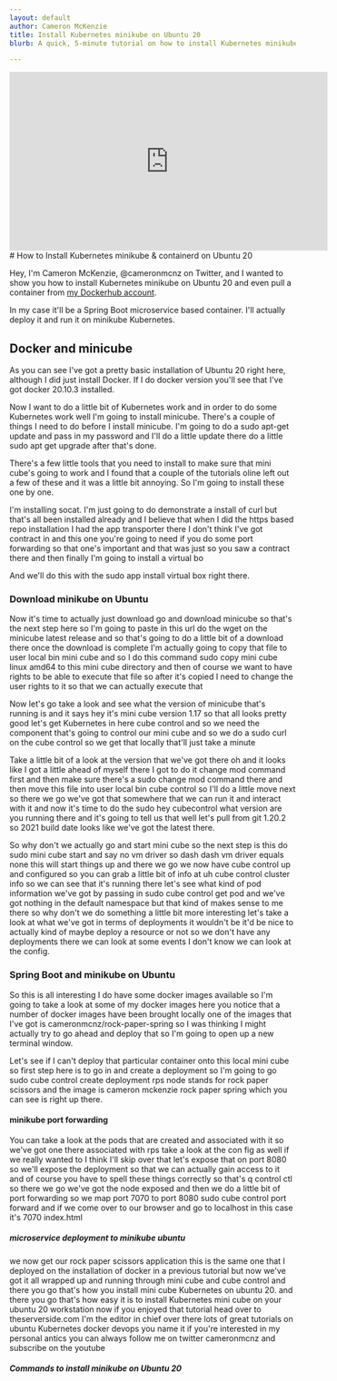 ```yaml
---
layout: default
author: Cameron McKenzie
title: Install Kubernetes minikube on Ubuntu 20
blurb: A quick, 5-minute tutorial on how to install Kubernetes minikube on Ubuntu 20. I use a virtual image here but this Kubernetes minikube on Ubuntu example works on bare metal too.

---
```


<div class="embed-responsive embed-responsive-16by9">
<iframe width="560" height="315" src="https://youtu.be/Jn9iKEjlmio" frameborder="0" allow="accelerometer; autoplay; clipboard-write; encrypted-media; gyroscope; picture-in-picture" allowfullscreen></iframe>
</div>
# How to Install Kubernetes minikube & containerd on Ubuntu 20

Hey, I'm Cameron McKenzie, @cameronmcnz on Twitter, and I wanted to show you how to install Kubernetes minikube on Ubuntu 20 and even pull a container from [my Dockerhub account](https://hub.docker.com/u/cameronmcnz). 

In my case it'll be a Spring Boot microservice based container. I'll actually deploy it and run it on minikube Kubernetes.

## Docker and minicube

As you can see I've got a pretty basic installation of Ubuntu 20 right here, although I did just install Docker. If I do docker version you'll see that I've got docker 20.10.3 installed. 

Now I want to do a little bit of Kubernetes work and in order to do some Kubernetes work well I'm going to install minicube. There's a couple of things I need to do before I install minicube. I'm going to do a sudo apt-get update and pass in my password and I'll do a little update there do a little sudo apt get upgrade after that's done.

There's a few little tools that you need to install to make sure that mini cube's going to work and I found that a couple of the tutorials oline left out a few of these and it was a little bit annoying. So I'm going to install these one by one.

I'm installing socat. I'm just going to do demonstrate a install of curl but that's all been installed already and I believe that when I did the https based repo installation I had the app transporter there I don't think I've got contract in and this one you're going to need if you do some port forwarding so that one's important and that was just so you saw a contract there and then finally I'm going to install a virtual bo

And we'll do this with the sudo app install virtual box right there.

### Download minikube on Ubuntu

Now it's time to actually just download go and download minicube so that's the next step here so I'm going to paste in this url do the wget on the minicube latest release and so that's going to do a little bit of a download there once the download is complete I'm actually going to copy that file to user local bin mini cube and so I do this command sudo copy mini cube linux amd64 to this mini cube directory and then of course we want to have rights to be able to execute that file so after it's copied I need to change the user rights to it so that we can actually execute that

Now let's go take a look and see what the version of minicube that's running is and it says hey it's mini cube version 1.17 so that all looks pretty good let's get Kubernetes in here cube control and so we need the component that's going to control our mini cube and so we do a sudo curl on the cube control so we get that locally that'll just take a minute

Take a little bit of a look at the version that we've got there oh and it looks like I got a little ahead of myself there I got to do it change mod command first and then make sure there's a sudo change mod command there and then move this file into user local bin cube control so I'll do a little move next so there we go we've got that somewhere that we can run it and interact with it and now it's time to do the sudo hey cubecontrol what version are you running there and it's going to tell us that well let's pull from git 1.20.2 so 2021 build date looks like we've got the latest there. 

So why don't we actually go and start mini cube so the next step is this do sudo mini cube start and say no vm driver so dash dash vm driver equals none this will start things up and there we go we now have cube control up and configured so you can grab a little bit of info at uh cube control cluster info so we can see that it's running there let's see what kind of pod information we've got by passing in sudo cube control get pod and we've got nothing in the default namespace but that kind of makes sense to me there so why don't we do something a little bit more interesting let's take a look at what we've got in terms of deployments it wouldn't be it'd be nice to actually kind of maybe deploy a resource or not so we don't have any deployments there we can look at some events I don't know we can look at the config.

### Spring Boot and minikube on Ubuntu

So this is all interesting I do have some docker images available so I'm going to take a look at some of my docker images here you notice that a number of docker images have been brought locally one of the images that I've got is cameronmcnz/rock-paper-spring so I was thinking I might actually try to go ahead and deploy that so I'm going to open up a new terminal window.

Let's see if I can't deploy that particular container onto this local mini cube so first step here is to go in and create a deployment so I'm going to go sudo cube control create deployment rps node stands for rock paper scissors and the image is cameron mckenzie rock paper spring which you can see is right up there.

#### minikube port forwarding

You can take a look at the pods that are created and associated with it so we've got one there associated with rps take a look at the con fig as well if we really wanted to I think I'll skip over that let's expose that on port 8080 so we'll expose the deployment so that we can actually gain access to it and of course you have to spell these things correctly so that's q control ctl so there we go we've got the node exposed and then we do a little bit of port forwarding so we map port 7070 to port 8080 sudo cube control port forward and if we come over to our browser and go to localhost in this case it's 7070 index.html

##### microservice deployment to minikube ubuntu

we now get our rock paper scissors application this is the same one that I deployed on the installation of docker in a previous tutorial but now we've got it all wrapped up and running through mini cube and cube control and there you go that's how you install mini cube Kubernetes on ubuntu 20. and there you go that's how easy it is to install Kubernetes mini cube on your ubuntu 20 workstation now if you enjoyed that tutorial head over to theserverside.com I'm the editor in chief over there lots of great tutorials on ubuntu Kubernetes docker devops you name it if you're interested in my personal antics you can always follow me on twitter cameronmcnz and subscribe on the youtube


##### Commands to install minikube on Ubuntu 20

<pre>


</pre>
